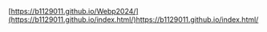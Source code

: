 [https://b1129011.github.io/Webp2024/](https://b1129011.github.io/index.html/)https://b1129011.github.io/index.html/
